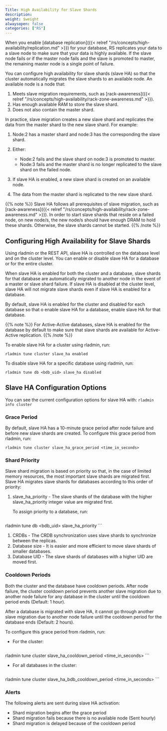 ```yaml
---
Title: High Availability for Slave Shards
description:
weight: $weight
alwaysopen: false
categories: ["RS"]
---
```

When you enable [database replication]({{< relref "/rs/concepts/high-availability/replication.md" >}}) for your database,
RS replicates your data to a slave node to make sure that your data is highly available.
If the slave node fails or if the master node fails and the slave is promoted to master,
the remaining master node is a single point of failure.

You can configure high availability for slave shards (slave HA) so that the cluster automatically migrates the slave shards to an available node.
An available node is a node that:

1. Meets slave migration requirements, such as [rack-awareness]({{< relref "/rs/concepts/high-availability/rack-zone-awareness.md" >}}).
1. Has enough available RAM to store the slave shard.
1. Does not also contain the master shard.

In practice, slave migration creates a new slave shard and replicates the data from the master shard to the new slave shard.
For example:

1. Node:2 has a master shard and node:3 has the corresponding the slave shard.
1. Either:

    - Node:2 fails and the slave shard on node:3 is promoted to master.
    - Node:3 fails and the master shard is no longer replicated to the slave shard on the failed node.

1. If slave HA is enabled, a new slave shard is created on an available node.
1. The data from the master shard is replicated to the new slave shard.

{{% note %}}
Slave HA follows all prerequisites of slave migration, such as [rack-awareness]({{< relref "/rs/concepts/high-availability/rack-zone-awareness.md" >}}). In order to start slave shards that reside on a failed node, on new node/s, the new node/s should have enough DRAM to hold these shards. Otherwise, the slave shards cannot be started.
{{% /note %}}

## Configuring High Availability for Slave Shards

Using rladmin or the REST API, slave HA is controlled on the database level and on the cluster level.
You can enable or disable slave HA for a database or for the entire cluster.

When slave HA is enabled for both the cluster and a database,
slave shards for that database are automatically migrated to another node in the event of a master or slave shard failure.
If slave HA is disabled at the cluster level,
slave HA will not migrate slave shards even if slave HA is enabled for a database.

By default, slave HA is enabled for the cluster and disabled for each database so that o enable slave HA for a database, enable slave HA for that database.

{{% note %}}
For Active-Active databases, slave HA is enabled for the database by default to make sure that slave shards are available for Active-Active replication.
{{% /note %}}

To enable slave HA for a cluster using rladmin, run:

    rladmin tune cluster slave_ha enabled

To disable slave HA for a specific database using rladmin, run:

    rladmin tune db <bdb_uid> slave_ha disabled

## Slave HA Configuration Options

You can see the current configuration options for slave HA with: `rladmin info cluster`

### Grace Period

By default, slave HA has a 10-minute grace period after node failure and before new slave shards are created.
To configure this grace period from rladmin, run:

    rladmin tune cluster slave_ha_grace_period <time_in_seconds>

### Shard Priority

Slave shard migration is based on priority so that, in the case of limited memory resources,
the most important slave shards are migrated first.
Slave HA migrates slave shards for databases according to this order of priority:

1. slave_ha_priority - The slave shards of the database with the higher slave_ha_priority
    integer value are migrated first.

    To assign priority to a database, run:

    ```src
rladmin tune db <bdb_uid> slave_ha_priority <positive integer>
    ```

1. CRDBs - The CRDB synchronization uses slave shards to synchronize between the replicas.
1. Database size - It is easier and more efficient to move slave shards of smaller databases.
1. Database UID - The slave shards of databases with a higher UID are moved first.

### Cooldown Periods

Both the cluster and the database have cooldown periods.
After node failure, the cluster cooldown period prevents another slave migration due to another node failure for any
database in the cluster until the cooldown period ends (Default: 1 hour).

After a database is migrated with slave HA,
it cannot go through another slave migration due to another node failure until the cooldown period for the database ends (Default: 2 hours).

To configure this grace period from rladmin, run:

- For the cluster:

    ```src
rladmin tune cluster slave_ha_cooldown_period <time_in_seconds>
    ```

- For all databases in the cluster:

    ```src
rladmin tune cluster slave_ha_bdb_cooldown_period <time_in_seconds>
    ```

### Alerts

The following alerts are sent during slave HA activation:

- Shard migration begins after the grace period
- Shard migration fails because there is no available node (Sent hourly)
- Shard migration is delayed because of the cooldown period
